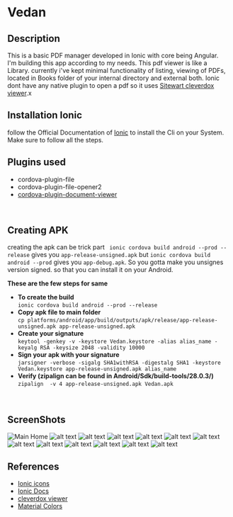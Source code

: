 # Vedan

## Description
This is a basic PDF manager developed in Ionic with core being Angular.<br>
I'm building this app according to my needs. This pdf viewer is like a Library. currently i've kept minimal functionality of listing, viewing of PDFs, located in Books folder of your internal directory and external both. Ionic dont have any native plugin to open a pdf so it uses [Sitewart cleverdox viewer](https://play.google.com/store/apps/details?id=de.sitewaerts.cleverdox.viewer).x
</br>

## Installation Ionic
follow the Official Documentation of [Ionic](https://ionicframework.com/docs/installation/cli) to install the Cli on your System. Make sure to follow all the steps.
</br>

## Plugins used
- cordova-plugin-file
- cordova-plugin-file-opener2
- [cordova-plugin-document-viewer](https://github.com/sitewaerts/cordova-plugin-document-viewer)
</br>

## Creating APK
creating the apk can be trick part
` ionic cordova build android --prod --release` gives you `app-release-unsigned.apk` but `ionic cordova build android --prod` gives you `app-debug.apk`. So you gotta make you unsignes version signed. so that you can install it on your Android.</br>

**These are the few steps for same**</br>
 - **To create the build**</br>
 `ionic cordova build android --prod --release`
 - **Copy apk file to main folder**</br>
 `cp platforms/android/app/build/outputs/apk/release/app-release-unsigned.apk app-release-unsigned.apk`
 - **Create your signature**</br>
 `keytool -genkey -v -keystore Vedan.keystore -alias alias_name -keyalg RSA -keysize 2048 -validity 10000`
 - **Sign your apk with your signature**</br>
 `jarsigner -verbose -sigalg SHA1withRSA -digestalg SHA1 -keystore Vedan.keystore app-release-unsigned.apk alias_name`
 - **Verify (zipalign can be found in Android/Sdk/build-tools/28.0.3/)**</br>
 `zipalign  -v 4 app-release-unsigned.apk Vedan.apk`
</br>

## ScreenShots
![Main Home](/src/assets/dark_create_folder.jpg?raw=true "Title")
![alt text](/src/assets/dark_home_select.jpg?raw=true "Title")
![alt text](/src/assets/dark_import-2.jpg?raw=true "Title")
![alt text](/src/assets/dark_import.jpg?raw=true "Title")
![alt text](/src/assets/dark_side_view.jpg?raw=true "Title")
![alt text](/src/assets/dark_slide_options.jpg?raw=true "Title")
![alt text](/src/assets/dark_trash.jpg?raw=true "Title")
![alt text](/src/assets/light_create_folder.jpg?raw=true "Title")
![alt text](/src/assets/light_home_select.jpg?raw=true "Title")
![alt text](/src/assets/light_import-2.jpg?raw=true "Title")
![alt text](/src/assets/light_import.jpg?raw=true "Title")
![alt text](/src/assets/light_side_view.jpg?raw=true "Title")
![alt text](/src/assets/light_trash.jpg?raw=true "Title")
</br>

## References
- [Ionic icons](https://ionicframework.com/docs/v3/ionicons/)
- [Ionic Docs](https://ionicframework.com/docs/components)
- [cleverdox viewer](https://play.google.com/store/apps/details?id=de.sitewaerts.cleverdox.viewer)
- [Material Colors](https://material-ui.com/customization/color/)
